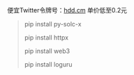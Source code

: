 便宜Twitter令牌号：[hdd.cm](https://hdd.cm/)  单价低至0.2元



> pip install py-solc-x
> 
> pip install httpx
> 
> pip install web3
> 
> pip install loguru
